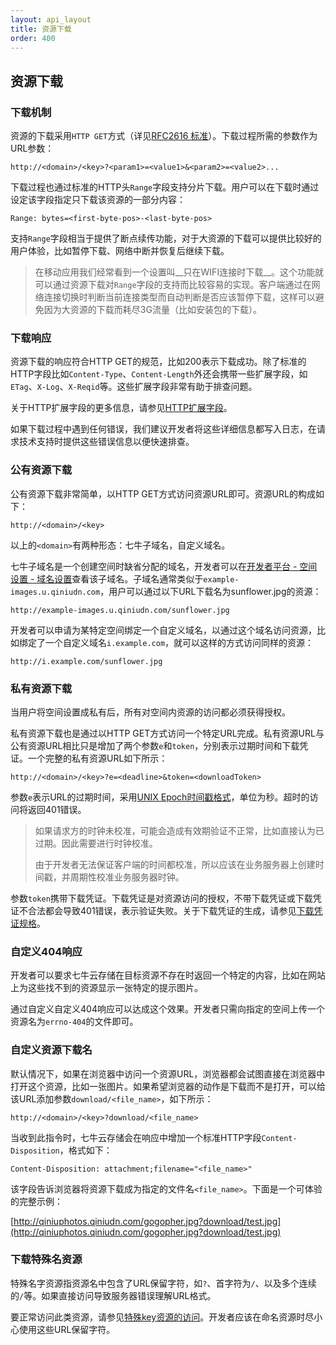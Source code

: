 ```yaml
---
layout: api_layout
title: 资源下载
order: 400
---
```

<a name="download"></a>
## 资源下载

<a name="download-models"></a>
### 下载机制

资源的下载采用`HTTP GET`方式（详见[RFC2616 标准](<http://www.w3.org/Protocols/rfc2616/rfc2616-sec14.html#sec14.35>)）。下载过程所需的参数作为URL参数：

```
http://<domain>/<key>?<param1>=<value1>&<param2>=<value2>...
```

下载过程也通过标准的HTTP头`Range`字段支持分片下载。用户可以在下载时通过设定该字段指定只下载该资源的一部分内容：

```
Range: bytes=<first-byte-pos>-<last-byte-pos>
```

支持`Range`字段相当于提供了断点续传功能，对于大资源的下载可以提供比较好的用户体验，比如暂停下载、网络中断并恢复后继续下载。

> 在移动应用我们经常看到一个设置叫__只在WIFI连接时下载__。这个功能就可以通过资源下载对`Range`字段的支持而比较容易的实现。客户端通过在网络连接切换时判断当前连接类型而自动判断是否应该暂停下载，这样可以避免因为大资源的下载而耗尽3G流量（比如安装包的下载）。
 
<a name="download-response"></a>
### 下载响应

资源下载的响应符合HTTP GET的规范，比如200表示下载成功。除了标准的HTTP字段比如`Content-Type`、`Content-Length`外还会携带一些扩展字段，如`ETag`、`X-Log`、`X-Reqid`等。这些扩展字段非常有助于排查问题。

关于HTTP扩展字段的更多信息，请参见[HTTP扩展字段]()。

如果下载过程中遇到任何错误，我们建议开发者将这些详细信息都写入日志，在请求技术支持时提供这些错误信息以便快速排查。

<a name="download-public-resource"></a>
### 公有资源下载

公有资源下载非常简单，以HTTP GET方式访问资源URL即可。资源URL的构成如下：

```
http://<domain>/<key>
```

以上的`<domain>`有两种形态：七牛子域名，自定义域名。

七牛子域名是一个创建空间时缺省分配的域名，开发者可以在[开发者平台 - 空间设置 - 域名设置](https://portal.qiniu.com)查看该子域名。子域名通常类似于`example-images.u.qiniudn.com`，用户可以通过以下URL下载名为sunflower.jpg的资源：

```
http://example-images.u.qiniudn.com/sunflower.jpg
```

开发者可以申请为某特定空间绑定一个自定义域名，以通过这个域名访问资源，比如绑定了一个自定义域名`i.example.com`，就可以这样的方式访问同样的资源：

```
http://i.example.com/sunflower.jpg
```

<a name="download-private-resource"></a>
### 私有资源下载

当用户将空间设置成私有后，所有对空间内资源的访问都必须获得授权。

私有资源下载也是通过以HTTP GET方式访问一个特定URL完成。私有资源URL与公有资源URL相比只是增加了两个参数`e`和`token`，分别表示过期时间和下载凭证。一个完整的私有资源URL如下所示：

```
http://<domain>/<key>?e=<deadline>&token=<downloadToken>
```

参数`e`表示URL的过期时间，采用[UNIX Epoch时间戳格式](http://en.wikipedia.org/wiki/Unix_time)，单位为秒。超时的访问将返回401错误。

> 如果请求方的时钟未校准，可能会造成有效期验证不正常，比如直接认为已过期。因此需要进行时钟校准。
> 
> 由于开发者无法保证客户端的时间都校准，所以应该在业务服务器上创建时间戳，并周期性校准业务服务器时钟。

参数`token`携带下载凭证。下载凭证是对资源访问的授权，不带下载凭证或下载凭证不合法都会导致401错误，表示验证失败。关于下载凭证的生成，请参见[下载凭证规格]()。

<a name="404-not-found"></a>
### 自定义404响应

开发者可以要求七牛云存储在目标资源不存在时返回一个特定的内容，比如在网站上为这些找不到的资源显示一张特定的提示图片。

通过自定义自定义404响应可以达成这个效果。开发者只需向指定的空间上传一个资源名为`errno-404`的文件即可。

<a name="download-friendly-name"></a>
### 自定义资源下载名

默认情况下，如果在浏览器中访问一个资源URL，浏览器都会试图直接在浏览器中打开这个资源，比如一张图片。如果希望浏览器的动作是下载而不是打开，可以给该URL添加参数`download/<file_name>`，如下所示：

```
http://<domain>/<key>?download/<file_name>
```

当收到此指令时，七牛云存储会在响应中增加一个标准HTTP字段`Content-Disposition`，格式如下：

```
Content-Disposition: attachment;filename="<file_name>"
```

该字段告诉浏览器将资源下载成为指定的文件名`<file_name>`。下面是一个可体验的完整示例：

  [http://qiniuphotos.qiniudn.com/gogopher.jpg?download/test.jpg](http://qiniuphotos.qiniudn.com/gogopher.jpg?download/test.jpg)

<a name="download-special-key"></a>
### 下载特殊名资源

特殊名字资源指资源名中包含了URL保留字符，如`?`、首字符为`/`、以及多个连续的`/`等。如果直接访问导致服务器错误理解URL格式。

要正常访问此类资源，请参见[特殊key资源的访问](http://kb.qiniu.com/52slk76w)。开发者应该在命名资源时尽小心使用这些URL保留字符。
